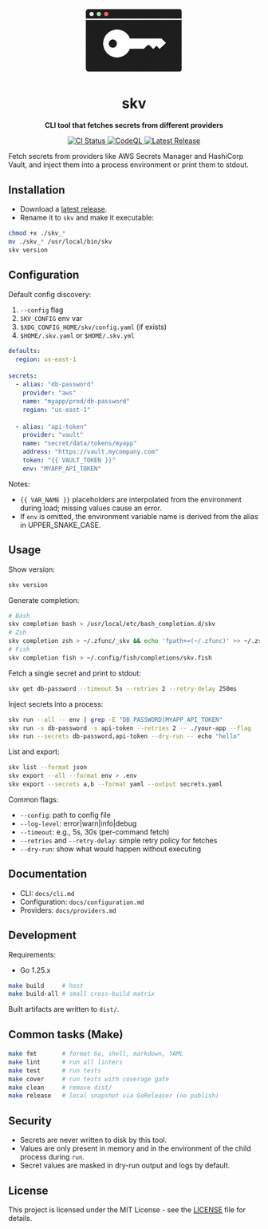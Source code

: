 <div align="center">
  <img src="images/logo.png" alt="skv Logo" width="200" style="border-radius: 20px;">
  <h1>skv</h1>
  <p><strong>CLI tool that fetches secrets from different providers</strong></p>
  <p>
    <a href="https://github.com/Amet13/skv/actions/workflows/ci.yml">
      <img src="https://github.com/Amet13/skv/actions/workflows/ci.yml/badge.svg" alt="CI Status">
    </a>
    <a href="https://github.com/Amet13/skv/actions/workflows/codeql.yml">
      <img src="https://github.com/Amet13/skv/actions/workflows/codeql.yml/badge.svg" alt="CodeQL">
    </a>
    <a href="https://github.com/Amet13/skv/releases">
      <img src="https://img.shields.io/github/v/release/Amet13/skv?label=version" alt="Latest Release">
    </a>
  </p>
</div>

Fetch secrets from providers like AWS Secrets Manager and HashiCorp Vault, and inject them into a process environment or print them to stdout.

## Installation

- Download a [latest release](https://github.com/Amet13/skv/releases/latest/).
- Rename it to `skv` and make it executable:

```bash
chmod +x ./skv_*
mv ./skv_* /usr/local/bin/skv
skv version
```

## Configuration

Default config discovery:

1. `--config` flag
2. `SKV_CONFIG` env var
3. `$XDG_CONFIG_HOME/skv/config.yaml` (if exists)
4. `$HOME/.skv.yaml` or `$HOME/.skv.yml`

```yaml
defaults:
  region: us-east-1

secrets:
  - alias: "db-password"
    provider: "aws"
    name: "myapp/prod/db-password"
    region: "us-east-1"

  - alias: "api-token"
    provider: "vault"
    name: "secret/data/tokens/myapp"
    address: "https://vault.mycompany.com"
    token: "{{ VAULT_TOKEN }}"
    env: "MYAPP_API_TOKEN"
```

Notes:

- `{{ VAR_NAME }}` placeholders are interpolated from the environment during load; missing values cause an error.
- If `env` is omitted, the environment variable name is derived from the alias in UPPER_SNAKE_CASE.

## Usage

Show version:

```bash
skv version
```

Generate completion:

```bash
# Bash
skv completion bash > /usr/local/etc/bash_completion.d/skv
# Zsh
skv completion zsh > ~/.zfunc/_skv && echo 'fpath+=(~/.zfunc)' >> ~/.zshrc
# Fish
skv completion fish > ~/.config/fish/completions/skv.fish
```

Fetch a single secret and print to stdout:

```bash
skv get db-password --timeout 5s --retries 2 --retry-delay 250ms
```

Inject secrets into a process:

```bash
skv run --all -- env | grep -E "DB_PASSWORD|MYAPP_API_TOKEN"
skv run -s db-password -s api-token --retries 2 -- ./your-app --flag
skv run --secrets db-password,api-token --dry-run -- echo "hello"
```

List and export:

```bash
skv list --format json
skv export --all --format env > .env
skv export --secrets a,b --format yaml --output secrets.yaml
```

Common flags:

- `--config`: path to config file
- `--log-level`: error|warn|info|debug
- `--timeout`: e.g., 5s, 30s (per-command fetch)
- `--retries` and `--retry-delay`: simple retry policy for fetches
- `--dry-run`: show what would happen without executing

## Documentation

- CLI: `docs/cli.md`
- Configuration: `docs/configuration.md`
- Providers: `docs/providers.md`

## Development

Requirements:

- Go 1.25.x

```bash
make build     # host
make build-all # small cross-build matrix
```

Built artifacts are written to `dist/`.

## Common tasks (Make)

```bash
make fmt       # format Go, shell, markdown, YAML
make lint      # run all linters
make test      # run tests
make cover     # run tests with coverage gate
make clean     # remove dist/
make release   # local snapshot via GoReleaser (no publish)
```

## Security

- Secrets are never written to disk by this tool.
- Values are only present in memory and in the environment of the child process during `run`.
- Secret values are masked in dry-run output and logs by default.

## License

This project is licensed under the MIT License - see the [LICENSE](LICENSE) file for details.
